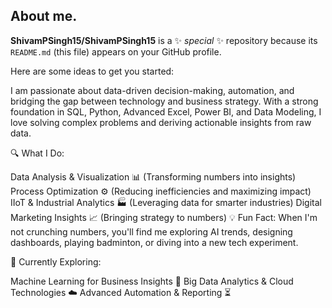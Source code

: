 ## About me.


**ShivamPSingh15/ShivamPSingh15** is a ✨ _special_ ✨ repository because its `README.md` (this file) appears on your GitHub profile.

Here are some ideas to get you started:

I am passionate about data-driven decision-making, automation, and bridging the gap between technology and business strategy. With a strong foundation in SQL, Python, Advanced Excel, Power BI, and Data Modeling, I love solving complex problems and deriving actionable insights from raw data.

🔍 What I Do:

Data Analysis & Visualization 📊 (Transforming numbers into insights)
Process Optimization ⚙️ (Reducing inefficiencies and maximizing impact)
IIoT & Industrial Analytics 🏭 (Leveraging data for smarter industries)
Digital Marketing Insights 📈 (Bringing strategy to numbers)
💡 Fun Fact: When I'm not crunching numbers, you'll find me exploring AI trends, designing dashboards, playing badminton, or diving into a new tech experiment.

🎯 Currently Exploring:

Machine Learning for Business Insights 🤖
Big Data Analytics & Cloud Technologies ☁️
Advanced Automation & Reporting ⏳

